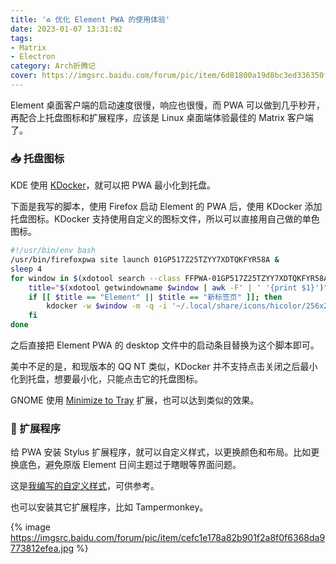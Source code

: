 ```yaml
---
title: '♻️ 优化 Element PWA 的使用体验'
date: 2023-01-07 13:31:02
tags:
- Matrix
- Electron
category: Arch折腾记
cover: https://imgsrc.baidu.com/forum/pic/item/6d81800a19d8bc3ed336350fc78ba61ea8d3453c.jpg
---
```


Element 桌面客户端的启动速度很慢，响应也很慢，而 PWA 可以做到几乎秒开，再配合上托盘图标和扩展程序，应该是 Linux 桌面端体验最佳的 Matrix 客户端了。

<!--more-->

### 📥 托盘图标

KDE 使用 [KDocker](https://github.com/user-none/KDocker)，就可以把 PWA 最小化到托盘。

下面是我写的脚本，使用 Firefox 启动 Element 的 PWA 后，使用 KDocker 添加托盘图标。KDocker 支持使用自定义的图标文件，所以可以直接用自己做的单色图标。

```bash ~/.local/bin/element
#!/usr/bin/env bash
/usr/bin/firefoxpwa site launch 01GP517Z25TZYY7XDTQKFYR58A &
sleep 4
for window in $(xdotool search --class FFPWA-01GP517Z25TZYY7XDTQKFYR58A); do
    title="$(xdotool getwindowname $window | awk -F' | ' '{print $1}')"
    if [[ $title == "Element" || $title == "新标签页" ]]; then
        kdocker -w $window -m -q -i '~/.local/share/icons/hicolor/256x256/apps/element-symbolic.svg'
    fi
done
```

之后直接把 Element PWA 的 desktop 文件中的启动条目替换为这个脚本即可。

美中不足的是，和现版本的 QQ NT 类似，KDocker 并不支持点击关闭之后最小化到托盘，想要最小化，只能点击它的托盘图标。

GNOME 使用 [Minimize to Tray](https://extensions.gnome.org/extension/1750/minimize-to-tray/) 扩展，也可以达到类似的效果。

### 🎴 扩展程序

给 PWA 安装 Stylus 扩展程序，就可以自定义样式，以更换颜色和布局。比如更换底色，避免原版 Element 日间主题过于瞎眼等界面问题。

这是[我编写的自定义样式](https://github.com/YidaozhanYa/my-scripts/tree/main/element-themes)，可供参考。

也可以安装其它扩展程序，比如 Tampermonkey。

{% image https://imgsrc.baidu.com/forum/pic/item/cefc1e178a82b901f2a8f0f6368da9773812efea.jpg %}

